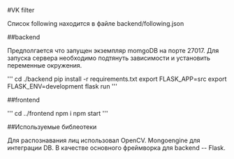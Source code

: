 #VK filter

Список following находится в файле backend/following.json

##backend

Предполгается что запущен экземпляр momgoDB на порте 27017. Для запуска сервера необходимо подтянуть зависимости и установить переменные окружения.

'''
cd ./backend
pip install -r requirements.txt
export FLASK_APP=src
export FLASK_ENV=development
flask run
'''

##frontend

'''
cd ../frontend
npm i
npm start
'''

##Используемые библеотеки

Для распознавания лиц использовал OpenCV. Mongoengine для интеграции DB. В качестве основного фреймворка для backend -- Flask.